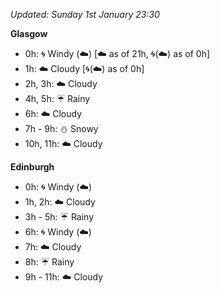 *Updated: Sunday 1st January 23:30*

**Glasgow**

* 0h: :cyclone: Windy (:cloud:) [:cloud: as of 21h, :cyclone:(:cloud:) as of 0h]
* 1h: :cloud: Cloudy [:cyclone:(:cloud:) as of 0h]
* 2h, 3h: :cloud: Cloudy
* 4h, 5h: :umbrella: Rainy
* 6h: :cloud: Cloudy
* 7h - 9h: :snowman: Snowy
* 10h, 11h: :cloud: Cloudy

**Edinburgh**

* 0h: :cyclone: Windy (:cloud:)
* 1h, 2h: :cloud: Cloudy
* 3h - 5h: :umbrella: Rainy
* 6h: :cyclone: Windy (:cloud:)
* 7h: :cloud: Cloudy
* 8h: :umbrella: Rainy
* 9h - 11h: :cloud: Cloudy
